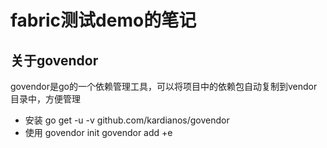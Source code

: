 # fabric测试demo的笔记

## 关于govendor

govendor是go的一个依赖管理工具，可以将项目中的依赖包自动复制到vendor目录中，方便管理

- 安装
        go get -u -v github.com/kardianos/govendor
- 使用
        govendor init
        govendor add +e
